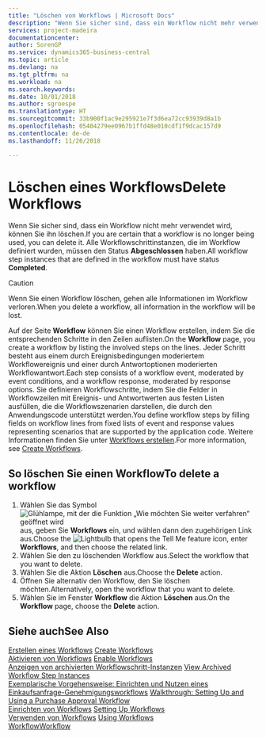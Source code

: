 ```yaml
---
title: "Löschen von Workflows | Microsoft Docs"
description: "Wenn Sie sicher sind, dass ein Workflow nicht mehr verwendet wird, können Sie ihn löschen. Alle Workflowschrittinstanzen, die im Workflow definiert wurden, müssen den Status **Abgeschlossen** haben."
services: project-madeira
documentationcenter: 
author: SorenGP
ms.service: dynamics365-business-central
ms.topic: article
ms.devlang: na
ms.tgt_pltfrm: na
ms.workload: na
ms.search.keywords: 
ms.date: 10/01/2018
ms.author: sgroespe
ms.translationtype: HT
ms.sourcegitcommit: 33b900f1ac9e295921e7f3d6ea72cc93939d8a1b
ms.openlocfilehash: 05404279ee0967b1ffd48e010cdf1f9dcac157d9
ms.contentlocale: de-de
ms.lasthandoff: 11/26/2018

---
```

# <a name="delete-workflows"></a><span data-ttu-id="2f215-104">Löschen eines Workflows</span><span class="sxs-lookup"><span data-stu-id="2f215-104">Delete Workflows</span></span>
<span data-ttu-id="2f215-105">Wenn Sie sicher sind, dass ein Workflow nicht mehr verwendet wird, können Sie ihn löschen.</span><span class="sxs-lookup"><span data-stu-id="2f215-105">If you are certain that a workflow is no longer being used, you can delete it.</span></span> <span data-ttu-id="2f215-106">Alle Workflowschrittinstanzen, die im Workflow definiert wurden, müssen den Status **Abgeschlossen** haben.</span><span class="sxs-lookup"><span data-stu-id="2f215-106">All workflow step instances that are defined in the workflow must have status **Completed**.</span></span>  

> [!CAUTION]  
>  <span data-ttu-id="2f215-107">Wenn Sie einen Workflow löschen, gehen alle Informationen im Workflow verloren.</span><span class="sxs-lookup"><span data-stu-id="2f215-107">When you delete a workflow, all information in the workflow will be lost.</span></span>  

 <span data-ttu-id="2f215-108">Auf der Seite **Workflow** können Sie einen Workflow erstellen, indem Sie die entsprechenden Schritte in den Zeilen auflisten.</span><span class="sxs-lookup"><span data-stu-id="2f215-108">On the **Workflow** page, you create a workflow by listing the involved steps on the lines.</span></span> <span data-ttu-id="2f215-109">Jeder Schritt besteht aus einem durch Ereignisbedingungen moderiertem Workflowereignis und einer durch Antwortoptionen moderierten Workflowantwort.</span><span class="sxs-lookup"><span data-stu-id="2f215-109">Each step consists of a workflow event, moderated by event conditions, and a workflow response, moderated by response options.</span></span> <span data-ttu-id="2f215-110">Sie definieren Workflowschritte, indem Sie die Felder in Workflowzeilen mit Ereignis- und Antwortwerten aus festen Listen ausfüllen, die die Workflowszenarien darstellen, die durch den Anwendungscode unterstützt werden.</span><span class="sxs-lookup"><span data-stu-id="2f215-110">You define workflow steps by filling fields on workflow lines from fixed lists of event and response values representing scenarios that are supported by the application code.</span></span> <span data-ttu-id="2f215-111">Weitere Informationen finden Sie unter [Workflows erstellen](across-how-to-create-workflows.md).</span><span class="sxs-lookup"><span data-stu-id="2f215-111">For more information, see [Create Workflows](across-how-to-create-workflows.md).</span></span>  

## <a name="to-delete-a-workflow"></a><span data-ttu-id="2f215-112">So löschen Sie einen Workflow</span><span class="sxs-lookup"><span data-stu-id="2f215-112">To delete a workflow</span></span>  
1.  <span data-ttu-id="2f215-113">Wählen Sie das Symbol ![Glühlampe, mit der die Funktion „Wie möchten Sie weiter verfahren“ geöffnet wird](media/ui-search/search_small.png "Wie möchten Sie weiter verfahren?") aus, geben Sie **Workflows** ein, und wählen dann den zugehörigen Link aus.</span><span class="sxs-lookup"><span data-stu-id="2f215-113">Choose the ![Lightbulb that opens the Tell Me feature](media/ui-search/search_small.png "Tell me what you want to do") icon, enter **Workflows**, and then choose the related link.</span></span>  
2.  <span data-ttu-id="2f215-114">Wählen Sie den zu löschenden Workflow aus.</span><span class="sxs-lookup"><span data-stu-id="2f215-114">Select the workflow that you want to delete.</span></span>  
3.  <span data-ttu-id="2f215-115">Wählen Sie die Aktion **Löschen** aus.</span><span class="sxs-lookup"><span data-stu-id="2f215-115">Choose the **Delete** action.</span></span>  
4.  <span data-ttu-id="2f215-116">Öffnen Sie alternativ den Workflow, den Sie löschen möchten.</span><span class="sxs-lookup"><span data-stu-id="2f215-116">Alternatively, open the workflow that you want to delete.</span></span>  
5.  <span data-ttu-id="2f215-117">Wählen Sie im Fenster **Workflow** die Aktion **Löschen** aus.</span><span class="sxs-lookup"><span data-stu-id="2f215-117">On the **Workflow** page, choose the **Delete** action.</span></span>  

## <a name="see-also"></a><span data-ttu-id="2f215-118">Siehe auch</span><span class="sxs-lookup"><span data-stu-id="2f215-118">See Also</span></span>  
 <span data-ttu-id="2f215-119">[Erstellen eines Workflows](across-how-to-create-workflows.md) </span><span class="sxs-lookup"><span data-stu-id="2f215-119">[Create Workflows](across-how-to-create-workflows.md) </span></span>  
 <span data-ttu-id="2f215-120">[Aktivieren von Workflows](across-how-to-enable-workflows.md) </span><span class="sxs-lookup"><span data-stu-id="2f215-120">[Enable Workflows](across-how-to-enable-workflows.md) </span></span>  
 <span data-ttu-id="2f215-121">[Anzeigen von archivierten Workflowschritt-Instanzen](across-how-to-view-archived-workflow-step-instances.md) </span><span class="sxs-lookup"><span data-stu-id="2f215-121">[View Archived Workflow Step Instances](across-how-to-view-archived-workflow-step-instances.md) </span></span>  
 <span data-ttu-id="2f215-122">[Exemplarische Vorgehensweise: Einrichten und Nutzen eines Einkaufsanfrage-Genehmigungsworkflows](walkthrough-setting-up-and-using-a-purchase-approval-workflow.md) </span><span class="sxs-lookup"><span data-stu-id="2f215-122">[Walkthrough: Setting Up and Using a Purchase Approval Workflow](walkthrough-setting-up-and-using-a-purchase-approval-workflow.md) </span></span>  
 <span data-ttu-id="2f215-123">[Einrichten von Workflows](across-set-up-workflows.md) </span><span class="sxs-lookup"><span data-stu-id="2f215-123">[Setting Up Workflows](across-set-up-workflows.md) </span></span>  
 <span data-ttu-id="2f215-124">[Verwenden von Workflows](across-use-workflows.md) </span><span class="sxs-lookup"><span data-stu-id="2f215-124">[Using Workflows](across-use-workflows.md) </span></span>  
 [<span data-ttu-id="2f215-125">Workflow</span><span class="sxs-lookup"><span data-stu-id="2f215-125">Workflow</span></span>](across-workflow.md)   

